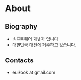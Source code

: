 # About 

## Biography

* 소프트웨어 개발자 입니다.
* 대한민국 대전에 거주하고 있습니다.


## Contacts
* euikook at gmail.com
